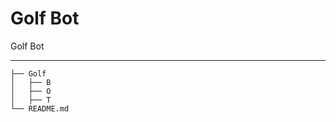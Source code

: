Golf Bot
==============================
Golf Bot

------------

    ├── Golf
    │   ├── B
    │   ├── O
    │   ├── T
    └── README.md

